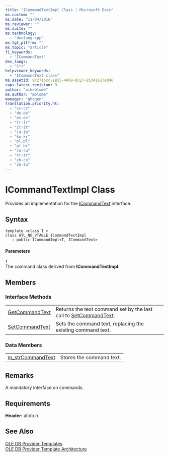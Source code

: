 ```yaml
---
title: "ICommandTextImpl Class | Microsoft Docs"
ms.custom: ""
ms.date: "11/04/2016"
ms.reviewer: ""
ms.suite: ""
ms.technology: 
  - "devlang-cpp"
ms.tgt_pltfrm: ""
ms.topic: "article"
f1_keywords: 
  - "ICommandText"
dev_langs: 
  - "C++"
helpviewer_keywords: 
  - "ICommandText class"
ms.assetid: 9c2715cc-1e55-4468-8327-85341617ed46
caps.latest.revision: 9
author: "mikeblome"
ms.author: "mblome"
manager: "ghogen"
translation.priority.ht: 
  - "cs-cz"
  - "de-de"
  - "es-es"
  - "fr-fr"
  - "it-it"
  - "ja-jp"
  - "ko-kr"
  - "pl-pl"
  - "pt-br"
  - "ru-ru"
  - "tr-tr"
  - "zh-cn"
  - "zh-tw"
---
```

# ICommandTextImpl Class
Provides an implementation for the [ICommandText](https://msdn.microsoft.com/en-us/library/ms714914.aspx) interface.  
  
## Syntax  
  
```  
template <class T >  
class ATL_NO_VTABLE ICommandTextImpl   
   : public ICommandImpl<T, ICommandText>  
```  
  
#### Parameters  
 `T`  
 The command class derived from **ICommandTextImpl**.  
  
## Members  
  
### Interface Methods  
  
|||  
|-|-|  
|[GetCommandText](../../data/oledb/icommandtextimpl-getcommandtext.md)|Returns the text command set by the last call to [SetCommandText](../../data/oledb/icommandtextimpl-setcommandtext.md).|  
|[SetCommandText](../../data/oledb/icommandtextimpl-setcommandtext.md)|Sets the command text, replacing the existing command text.|  
  
### Data Members  
  
|||  
|-|-|  
|[m_strCommandText](../../data/oledb/icommandtextimpl-m-strcommandtext.md)|Stores the command text.|  
  
## Remarks  
 A mandatory interface on commands.  
  
## Requirements  
 **Header:** altdb.h  
  
## See Also  
 [OLE DB Provider Templates](../../data/oledb/ole-db-provider-templates-cpp.md)   
 [OLE DB Provider Template Architecture](../../data/oledb/ole-db-provider-template-architecture.md)